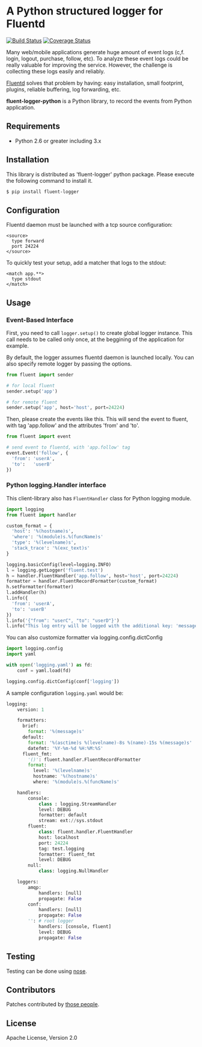# A Python structured logger for Fluentd

[![Build Status](https://travis-ci.org/fluent/fluent-logger-python.svg?branch=master)](https://travis-ci.org/fluent/fluent-logger-python)
[![Coverage Status](https://coveralls.io/repos/fluent/fluent-logger-python/badge.svg)](https://coveralls.io/r/fluent/fluent-logger-python)

Many web/mobile applications generate huge amount of event logs (c,f. login, logout, purchase, follow, etc). To analyze these event logs could be really valuable for improving the service. However, the challenge is collecting these logs easily and reliably.

[Fluentd](http://github.com/fluent/fluentd) solves that problem by having: easy installation, small footprint, plugins, reliable buffering, log forwarding, etc.

**fluent-logger-python** is a Python library, to record the events from Python application.

## Requirements

* Python 2.6 or greater including 3.x

## Installation

This library is distributed as 'fluent-logger' python package. Please execute the following command to install it.

```sh
$ pip install fluent-logger
```

## Configuration

Fluentd daemon must be launched with a tcp source configuration:

    <source>
      type forward
      port 24224
    </source>

To quickly test your setup, add a matcher that logs to the stdout:

    <match app.**>
      type stdout
    </match>

## Usage

### Event-Based Interface

First, you need to call `logger.setup()` to create global logger instance. This call needs to be called only once, at the beggining of the application for example.

By default, the logger assumes fluentd daemon is launched locally. You can also specify remote logger by passing the options.

```python
from fluent import sender

# for local fluent
sender.setup('app')

# for remote fluent
sender.setup('app', host='host', port=24224)
```

Then, please create the events like this. This will send the event to fluent, with tag 'app.follow' and the attributes 'from' and 'to'.

```python
from fluent import event

# send event to fluentd, with 'app.follow' tag
event.Event('follow', {
  'from': 'userA',
  'to':   'userB'
})
```

### Python logging.Handler interface

This client-library also has `FluentHandler` class for Python logging module.

```python
import logging
from fluent import handler

custom_format = {
  'host': '%(hostname)s',
  'where': '%(module)s.%(funcName)s'
  'type': '%(levelname)s',
  'stack_trace': '%(exc_text)s'
}

logging.basicConfig(level=logging.INFO)
l = logging.getLogger('fluent.test')
h = handler.FluentHandler('app.follow', host='host', port=24224)
formatter = handler.FluentRecordFormatter(custom_format)
h.setFormatter(formatter)
l.addHandler(h)
l.info({
  'from': 'userA',
  'to': 'userB'
})
l.info('{"from": "userC", "to": "userD"}')
l.info("This log entry will be logged with the additional key: 'message'.")
```

You can also customize formatter via logging.config.dictConfig

```python
import logging.config
import yaml

with open('logging.yaml') as fd:
    conf = yaml.load(fd)

logging.config.dictConfig(conf['logging'])
```

A sample configuration `logging.yaml` would be:

```python
logging:
    version: 1

    formatters:
      brief:
        format: '%(message)s'
      default:
        format: '%(asctime)s %(levelname)-8s %(name)-15s %(message)s'
        datefmt: '%Y-%m-%d %H:%M:%S'
      fluent_fmt:
        '()': fluent.handler.FluentRecordFormatter
        format:
          level: '%(levelname)s'
          hostname: '%(hostname)s'
          where: '%(module)s.%(funcName)s'

    handlers:
        console:
            class : logging.StreamHandler
            level: DEBUG
            formatter: default
            stream: ext://sys.stdout
        fluent:
            class: fluent.handler.FluentHandler
            host: localhost
            port: 24224
            tag: test.logging
            formatter: fluent_fmt
            level: DEBUG
        null:
            class: logging.NullHandler

    loggers:
        amqp:
            handlers: [null]
            propagate: False
        conf:
            handlers: [null]
            propagate: False
        '': # root logger
            handlers: [console, fluent]
            level: DEBUG
            propagate: False
```

## Testing

Testing can be done using [nose](https://nose.readthedocs.org/en/latest/).
    
## Contributors

Patches contributed by [those people](https://github.com/fluent/fluent-logger-python/contributors).

## License

Apache License, Version 2.0
